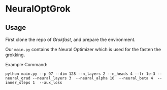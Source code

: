 # NeuralOptGrok

## Usage
First clone the repo of *Grokfast*, and prepare the environment.

Our `main.py` contains the Neural Optimizer which is used for the fasten the grokking.


Example Command:

`python main.py --p 97 --dim 128 --n_layers 2 --n_heads 4 --lr 1e-3 --neural_grad --neural_layers 3  --neural_alpha 10  --neural_beta 4  --inner_steps 1  --aux_loss`



